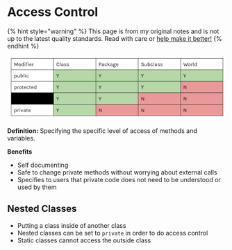 # Access Control

{% hint style="warning" %}
This page is from my original notes and is not up to the latest quality standards. Read with care or [help make it better!](https://github.com/64bitpandas/cs61b-notes/pulls)
{% endhint %}

![A chart comparing the different access modifiers. The black bar is the default \(&quot;package protected&quot;\).](../.gitbook/assets/image%20%284%29.png)

**Definition:** Specifying the specific level of access of methods and variables.

**Benefits**

* Self documenting
* Safe to change private methods without worrying about external calls
* Specifies to users that private code does not need to be understood or used by them

## Nested Classes

* Putting a class inside of another class
* Nested classes can be set to `private` in order to do access control
* Static classes cannot access the outside class



